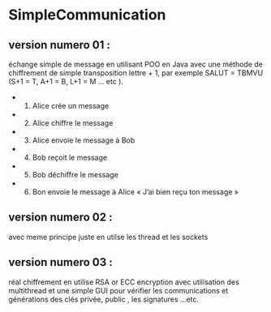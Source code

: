 # SimpleCommunication

## version numero 01 : 

échange simple de message en utilisant POO en Java avec une méthode de chiffrement de simple transposition lettre + 1, par exemple SALUT = TBMVU (S+1 = T,
A+1 = B, L+1 = M ... etc ).


-   1. Alice crée un message
-   2. Alice chiffre le message
-   3. Alice envoie le message à Bob
-   4. Bob reçoit le message
-   5. Bob déchiffre le message
-   6. Bon envoie le message à Alice « J’ai bien reçu ton message »


## version numero 02 :
avec meme principe juste en utilse les thread et les sockets


## version numero 03 :
réal chiffrement en utilise RSA or ECC encryption avec utilisation des multithread et une simple GUI pour vérifier les communications et générations des clés privée, public , les signatures ...etc.


